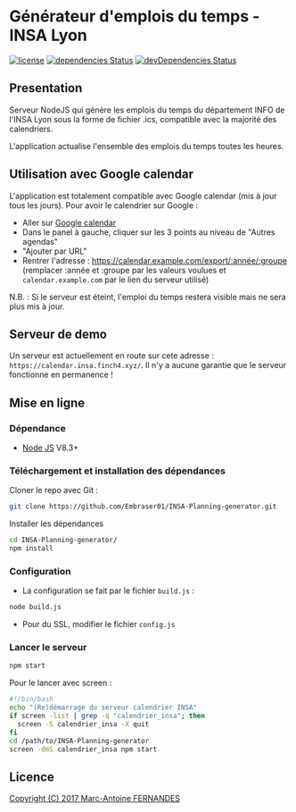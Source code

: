 # Générateur d'emplois du temps - INSA Lyon

[![license](https://img.shields.io/github/license/embraser01/INSA-Planning-generator.svg)](./LICENSE.md)
[![dependencies Status](https://david-dm.org/embraser01/INSA-Planning-generator/status.svg)](https://david-dm.org/embraser01/INSA-Planning-generator)
[![devDependencies Status](https://david-dm.org/embraser01/INSA-Planning-generator/dev-status.svg)](https://david-dm.org/embraser01/INSA-Planning-generator?type=dev)

## Presentation

  Serveur NodeJS qui génère les emplois du temps du département INFO de l'INSA Lyon sous la forme de fichier .ics, compatible avec la majorité des calendriers.
  
  L'application actualise l'ensemble des emplois du temps toutes les heures.

## Utilisation avec Google calendar

L'application est totalement compatible avec Google calendar (mis à jour tous les jours).
Pour avoir le calendrier sur Google :

- Aller sur [Google calendar](https://calendar.google.com)
- Dans le panel à gauche, cliquer sur les 3 points au niveau de "Autres agendas"
- "Ajouter par URL"
- Rentrer l'adresse : https://calendar.example.com/export/:année/:groupe (remplacer :année et :groupe par les valeurs voulues et `calendar.example.com` par le lien du serveur utilisé)

N.B. : Si le serveur est éteint, l'emploi du temps restera visible mais ne sera plus mis à jour.

## Serveur de demo

Un serveur est actuellement en route sur cete adresse : `https://calendar.insa.finch4.xyz/`.
Il n'y a aucune garantie que le serveur fonctionne en permanence !

## Mise en ligne

### Dépendance

-  [Node JS](https://nodejs.org) V8.3+
  

### Téléchargement et installation des dépendances

Cloner le repo avec Git :
```bash
git clone https://github.com/Embraser01/INSA-Planning-generator.git
```

Installer les dépendances

```bash
cd INSA-Planning-generator/
npm install
```

###  Configuration

- La configuration se fait par le fichier `build.js` :

```bash
node build.js
```

- Pour du SSL, modifier le fichier `config.js`


### Lancer le serveur

```bash
npm start
```

Pour le lancer avec screen :

```bash
#!/bin/bash
echo "(Re)démarrage du serveur calendrier INSA"
if screen -list | grep -q "calendrier_insa"; then
  screen -S calendrier_insa -X quit
fi
cd /path/to/INSA-Planning-generator
screen -dmS calendrier_insa npm start
```


## Licence

[Copyright (C) 2017  Marc-Antoine FERNANDES](./LICENSE.md)
